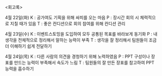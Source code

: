 <회고록>

4월 22일(화)
K : 공가여도 기획을 위해 싸피를 오는 마음
P : 장시간 회의 시 체력적으로 지칠 때가 있음
T : 좋은 컨디션으로 회의 참여를 위해 컨디션 관리

4월 23일(수)
K : 이벤트스토밍을 도입하여 모두 공통된 목표를 바라보게 동기화
P : 내 생각을 전체적으로 정리해서 말하는 능력이 부족
T : 생각을 잘 정리해서 팀원들이 조금 더 이해하기 쉽게 전달하기

4월 24일(목)
K : 다른 사람의 의견을 경청하기 위해 노력하였음
P : PPT 구성이나 장표를 만드는 능력이 부족해서 속도가 느림
T : 팀원들의 잘 만든 장표를 참고하여 PPT 능력을 흡수하기
